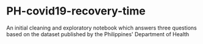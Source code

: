 # PH-covid19-recovery-time
An initial cleaning and exploratory notebook which answers three questions based on the dataset published by the Philippines' Department of Health
